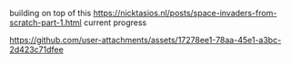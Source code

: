 building on top of this https://nicktasios.nl/posts/space-invaders-from-scratch-part-1.html
current progress 


https://github.com/user-attachments/assets/17278ee1-78aa-45e1-a3bc-2d423c71dfee

